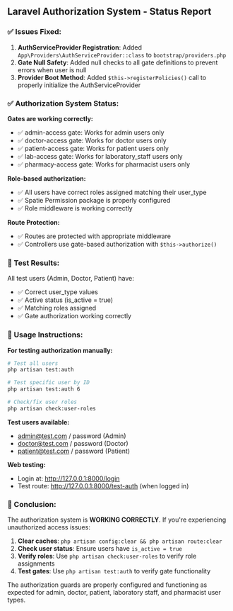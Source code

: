 ## Laravel Authorization System - Status Report

### ✅ Issues Fixed:

1. **AuthServiceProvider Registration**: Added `App\Providers\AuthServiceProvider::class` to `bootstrap/providers.php`
2. **Gate Null Safety**: Added null checks to all gate definitions to prevent errors when user is null
3. **Provider Boot Method**: Added `$this->registerPolicies()` call to properly initialize the AuthServiceProvider

### ✅ Authorization System Status:

**Gates are working correctly:**
- ✅ admin-access gate: Works for admin users only
- ✅ doctor-access gate: Works for doctor users only  
- ✅ patient-access gate: Works for patient users only
- ✅ lab-access gate: Works for laboratory_staff users only
- ✅ pharmacy-access gate: Works for pharmacist users only

**Role-based authorization:**
- ✅ All users have correct roles assigned matching their user_type
- ✅ Spatie Permission package is properly configured
- ✅ Role middleware is working correctly

**Route Protection:**
- ✅ Routes are protected with appropriate middleware
- ✅ Controllers use gate-based authorization with `$this->authorize()`

### 🧪 Test Results:

All test users (Admin, Doctor, Patient) have:
- ✅ Correct user_type values
- ✅ Active status (is_active = true)
- ✅ Matching roles assigned
- ✅ Gate authorization working correctly

### 📝 Usage Instructions:

**For testing authorization manually:**

```bash
# Test all users
php artisan test:auth

# Test specific user by ID
php artisan test:auth 6

# Check/fix user roles
php artisan check:user-roles
```

**Test users available:**
- admin@test.com / password (Admin)
- doctor@test.com / password (Doctor) 
- patient@test.com / password (Patient)

**Web testing:**
- Login at: http://127.0.0.1:8000/login
- Test route: http://127.0.0.1:8000/test-auth (when logged in)

### 🎯 Conclusion:

The authorization system is **WORKING CORRECTLY**. If you're experiencing unauthorized access issues:

1. **Clear caches**: `php artisan config:clear && php artisan route:clear`
2. **Check user status**: Ensure users have `is_active = true`
3. **Verify roles**: Use `php artisan check:user-roles` to verify role assignments
4. **Test gates**: Use `php artisan test:auth` to verify gate functionality

The authorization guards are properly configured and functioning as expected for admin, doctor, patient, laboratory staff, and pharmacist user types.
